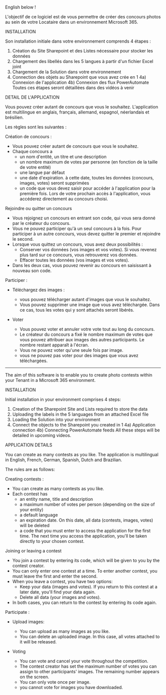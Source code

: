 English below !

L'objectif de ce logiciel est de vous permettre de créer des concours photos au sein de votre Locataire dans un environnement Microsoft 365.

INSTALLATION

Son installation initiale dans votre environnement comprends 4 étapes :
  1) Création du Site Sharepoint et des Listes nécessaire pour stocker les données
  2) Chargement des libellés dans les 5 langues à partir d'un fichier Excel joint
  3) Chargement de la Solution dans votre environnement
  4) Connection des objets au Sharepoint que vous avez  crée en 1
     4a) Connexion de l'application
     4b) Connexion des flux PowerAutomate
Toutes ces étapes seront détaillées dans des vidéos à venir


DETAIL DE L'APPLICATION

Vous pouvez créer autant de concours que vous le souhaitez.
L'application est multilingue en anglais, français, allemand, espagnol, néerlandais et brésilien.

Les règles sont les suivantes : 

  Création de concours :
  - Vous pouvez créer autant de concours que vous le souhaitez.
  - Chaque concours a
    - un nom d'entité, un titre et une description
    - un nombre maximum de votes par personne (en fonction de la taille de votre entité)
    - une langue par défaut
    - une date d'expiration. à cette date, toutes les données (concours, images, votes) seront supprimées
    - un code que vous devez saisir pour accéder à l'application pour la première fois. Lors de votre prochain accès à l'application, vous accéderez directement au concours choisi.

Rejoindre ou quitter un concours
  - Vous rejoignez un concours en entrant son code, qui vous sera donné par le créateur du concours.
  - Vous ne pouvez participer qu'à un seul concours à la fois. Pour participer à un autre concours, vous devez quitter le premier et rejoindre le second.
  - Lorsque vous quittez un concours, vous avez deux possibilités :
    - Conserver vos données (vos images et vos votes). Si vous revenez plus tard sur ce concours, vous retrouverez vos données.
    - Effacer toutes les données (vos images et vos votes).
- Dans les deux cas, vous pouvez revenir au concours en saisissant à nouveau son code.

Participer :
  - Téléchargez des images :
    - vous pouvez télécharger autant d'images que vous le souhaitez.
    - Vous pouvez supprimer une image que vous avez téléchargée. Dans ce cas, tous les votes qui y sont attachés seront libérés. 

  - Voter
    - Vous pouvez voter et annuler votre vote tout au long du concours.
    - Le créateur du concours a fixé le nombre maximum de votes que vous pouvez attribuer aux images des autres participants. Le nombre restant apparaît à l'écran.
    - Vous ne pouvez voter qu'une seule fois par image.
    - vous ne pouvez pas voter pour des images que vous avez téléchargées.


------------------------------------------------------------------------------------------------------------------------------------------------------------------------------


The aim of this software is to enable you to create photo contests within your Tenant in a Microsoft 365 environment.

INSTALLATION

Initial installation in your environment comprises 4 steps:
  1) Creation of the Sharepoint Site and Lists required to store the data
  2) Uploading the labels in the 5 languages from an attached Excel file
  3) Loading the Solution into your environment
  4) Connect the objects to the Sharepoint you created in 1
     4a) Application connection
     4b) Connecting PowerAutomate feeds
All these steps will be detailed in upcoming videos.


APPLICATION DETAILS

You can create as many contests as you like.
The application is multilingual in English, French, German, Spanish, Dutch and Brazilian.

The rules are as follows: 

  Creating contests :
  - You can create as many contests as you like.
  - Each contest has
    - an entity name, title and description
    - a maximum number of votes per person (depending on the size of your entity)
    - a default language
    - an expiration date. On this date, all data (contests, images, votes) will be deleted
    - a code that you must enter to access the application for the first time. The next time you access the application, you'll be taken directly to your chosen contest.

Joining or leaving a contest
  - You join a contest by entering its code, which will be given to you by the contest creator.
  - You can only enter one contest at a time. To enter another contest, you must leave the first and enter the second.
  - When you leave a contest, you have two options:
    - Keep your data (images and votes). If you return to this contest at a later date, you'll find your data again.
    - Delete all data (your images and votes).
- In both cases, you can return to the contest by entering its code again.

Participate :
  - Upload images:
    - You can upload as many images as you like.
    - You can delete an uploaded image. In this case, all votes attached to it will be released. 

  - Voting
    - You can vote and cancel your vote throughout the competition.
    - The contest creator has set the maximum number of votes you can assign to other participants' images. The remaining number appears on the screen.
    - You can only vote once per image.
    - you cannot vote for images you have downloaded.

